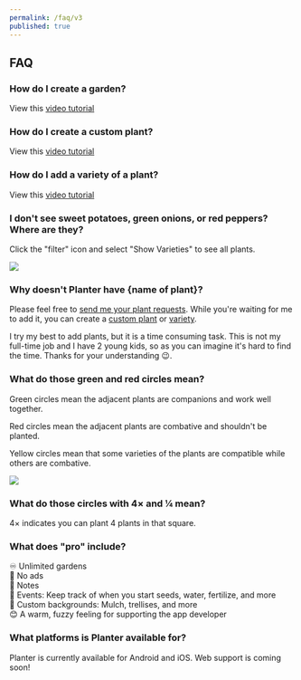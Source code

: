 ```yaml
---
permalink: /faq/v3
published: true
---
```


## FAQ

### How do I create a garden?

View this [video tutorial](https://youtu.be/bUXQpFhvP1o)

### How do I create a custom plant?

View this [video tutorial](https://youtu.be/A-6cZsS_s_I)

### How do I add a variety of a plant?

View this [video tutorial](https://youtu.be/W45PuGmmDng)

### I don't see sweet potatoes, green onions, or red peppers? Where are they?

Click the "filter" icon and select "Show Varieties" to see all plants.

<img src="../images/ScreenCrop-20190602-204606.jpeg" max-width="100%">

### Why doesn't Planter have {name of plant}?

Please feel free to <a target="_blank" href="https://mailhide.io/e/IIRlz">send me your plant requests</a>. While you're waiting for me to add it, you can create a [custom plant](https://youtu.be/ox65gthSCDM) or [variety](https://youtu.be/r_NDs-RGTuU).

I try my best to add plants, but it is a time consuming task. This is not my full-time job and I have 2 young kids, so as you can imagine it's hard to find the time. Thanks for your understanding 😉. 

### What do those green and red circles mean?

Green circles mean the adjacent plants are companions and work well together.

Red circles mean the adjacent plants are combative and shouldn't be planted.

Yellow circles mean that some varieties of the plants are compatible while others are combative.

<img src="../images/ScreenCrop-20190604-092910.jpg" max-width="100%">

### What do those circles with 4× and ¼ mean?

4× indicates you can plant 4 plants in that square.

### What does "pro" include?

♾ Unlimited gardens  
🚫 No ads  
📝 Notes  
📅 Events: Keep track of when you start seeds, water, fertilize, and more  
🎨 Custom backgrounds: Mulch, trellises, and more  
😊 A warm, fuzzy feeling for supporting the app developer  

### What platforms is Planter available for?
Planter is currently available for Android and iOS. Web support is coming soon!
